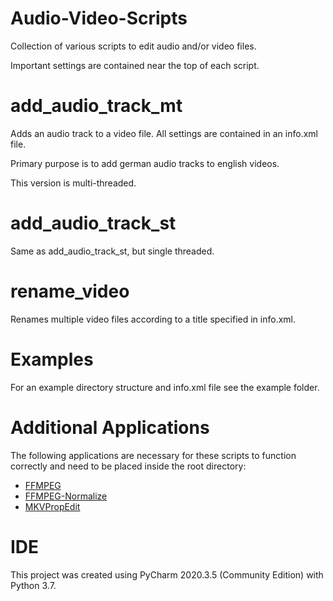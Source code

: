 # Audio-Video-Scripts
Collection of various scripts to edit audio and/or video files.

Important settings are contained near the top of each script.

# add_audio_track_mt
Adds an audio track to a video file. All settings are contained in an info.xml file.

Primary purpose is to add german audio tracks to english videos.

This version is multi-threaded.

# add_audio_track_st
Same as add_audio_track_st, but single threaded.

# rename_video
Renames multiple video files according to a title specified in info.xml.

# Examples
For an example directory structure and info.xml file see the example folder.

# Additional Applications
The following applications are necessary for these scripts to function correctly and need to be placed inside the root directory:
  * [FFMPEG](https://ffmpeg.org/)
  * [FFMPEG-Normalize](https://github.com/slhck/ffmpeg-normalize)
  * [MKVPropEdit](https://mkvtoolnix.download/index.html)

# IDE
This project was created using PyCharm 2020.3.5 (Community Edition) with Python 3.7.
